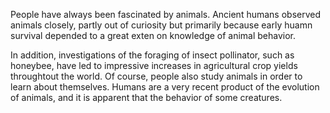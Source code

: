 People have always been fascinated by animals.
Ancient humans observed animals closely, partly out of curiosity but primarily because early huamn survival depended to a great exten on knowledge of animal behavior.

In addition, investigations of the foraging of insect pollinator, such as honeybee, have led to impressive increases in agricultural crop yields throughtout the world.
Of course, people also study animals in order to learn about themselves. Humans are a very recent product of the evolution of animals, and it is apparent that the behavior of some creatures.
